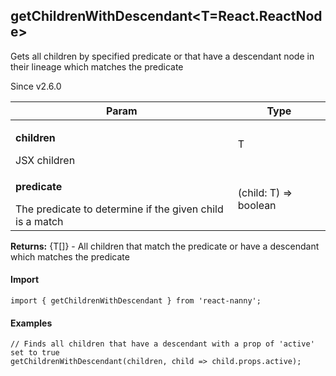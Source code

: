 

<h2>getChildrenWithDescendant&lt;T=React.ReactNode&gt;</h2>
<p>Gets all children by specified predicate or that have a descendant node in their lineage which matches the predicate</p>
<p>Since v2.6.0</p>
<table>
      <thead>
      <tr>
        <th>Param</th>
        <th>Type</th></tr>
      </thead>
      <tbody><tr><td><p><b>children</b></p>JSX children</td><td>T</td></tr><tr><td><p><b>predicate</b></p>The predicate to determine if the given child is a match</td><td>(child: T) =&gt; boolean</td></tr></tbody>
    </table><p><b>Returns:</b> {T[]} - All children that match the predicate or have a descendant which matches the predicate</p>
  <h4>Import</h4>

```
import { getChildrenWithDescendant } from 'react-nanny';
```

  <h4>Examples</h4>





```    
// Finds all children that have a descendant with a prop of 'active' set to true
getChildrenWithDescendant(children, child => child.props.active);
```

    